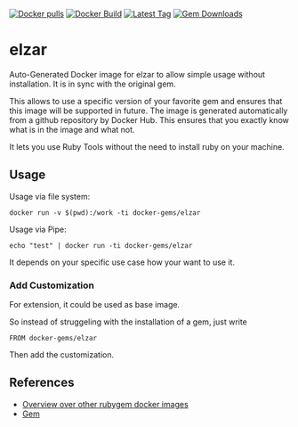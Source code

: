 [![Docker pulls](https://img.shields.io/docker/pulls/rubygem/elzar.svg)](https://hub.docker.com/r/rubygem/elzar/)
[![Docker Build](https://img.shields.io/docker/automated/rubygem/elzar.svg)](https://hub.docker.com/r/rubygem/elzar/)
[![Latest Tag](https://img.shields.io/github/tag/docker-rubygem/elzar.svg)](https://hub.docker.com/r/rubygem/elzar/)
[![Gem Downloads](https://img.shields.io/gem/dt/elzar.svg)](https://rubygems.org/gems/elzar/)
# elzar

Auto-Generated Docker image for elzar to allow simple usage without installation.
It is in sync with the original gem.

This allows to use a specific version of your favorite gem and ensures that this image will be supported in future.
The image is generated automatically from a github repository by Docker Hub.
This ensures that you exactly know what is in the image and what not.

It lets you use Ruby Tools without the need to install ruby on your machine.

## Usage

Usage via file system:

`docker run -v $(pwd):/work -ti docker-gems/elzar`

Usage via Pipe:

`echo "test" | docker run -ti docker-gems/elzar`

It depends on your specific use case how your want to use it.

### Add Customization

For extension, it could be used as base image.

So instead of struggeling with the installation of a gem, just write

`FROM docker-gems/elzar`

Then add the customization.

## References

 - [Overview over other rubygem docker images](https://github.com/thinkbot/docker-rubygem)
 - [Gem](https://rubygems.org/gems/elzar/)
